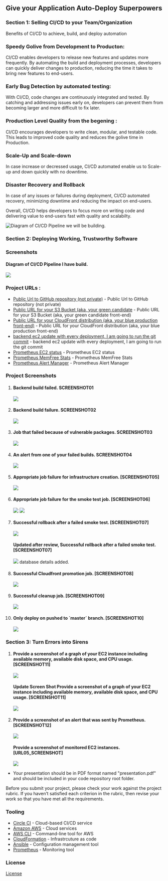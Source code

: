 
## Give your Application Auto-Deploy Superpowers

### Section 1: Selling CI/CD to your Team/Organization

Benefits of CI/CD to achieve, build, and deploy automation

### Speedy Golive from Development to Producton: 
CI/CD enables developers to release new features and updates more frequently. By automating the build and deployment processes, developers can quickly deliver changes to production, reducing the time it takes to bring new features to end-users.

### Early Bug Detection by automated testing: 
With CI/CD, code changes are continuously integrated and tested.
By catching and addressing issues early on, developers can prevent them from becoming larger and more difficult to fix later.

### Production Level Quality from the begening : 
CI/CD encourages developers to write clean, modular, and testable code.  
This leads to improved code quality and reduces the golive time in Production.

### Scale-Up and Scale-down
In case increase or decressed usage, CI/CD automated enable us to Scale-up and down quickly with no downtime.

### Disaster Recovery and Rollback
In case of any issues or failures during deployment, CI/CD automated recovery, minimizing downtime and reducing the impact on end-users.

Overall, CI/CD helps developers to focus more on writing code and delivering value to end-users fast with quality and scalabilty.

![Diagram of CI/CD Pipeline we will be building.](udapeople.png)





### Section 2: Deploying Working, Trustworthy Software
<h3 href="#Screenshots">Screenshots</h3>
<h4>Diagram of CI/CD Pipeline I have build. </h4>
<img src="./ScreenShots/pipeline.png">


### Project URLs :
- [Public Url to GitHub repository (not private)](https://github.com/rupesh291/udacity-cicd-project/) - Public Url to GitHub repository (not private)
- [ Public URL for your S3 Bucket (aka, your green candidate](http://udapeople-c7e1804.s3-website.us-east-1.amazonaws.com/#/employees) - Public URL for your S3 Bucket (aka, your green candidate front-end) 
- [Public URL for your CloudFront distribution (aka, your blue production front-end)](https://d2gaubmerxan3c.cloudfront.net/#/employees) - Public URL for your CloudFront distribution (aka, your blue production front-end)
- [backend ec2 update with every deployment, I am going to run the git commit](http://52.91.129.133:3030/api/status) - backend ec2 update with every deployment, I am going to run the git commit 
- [Prometheus EC2 status](http://ec2-184-72-158-251.compute-1.amazonaws.com:9090/targets) - Prometheus EC2 status
- [Prometheus MemFree Stats](http://ec2-184-72-158-251.compute-1.amazonaws.com:9090/graph?g0.range_input=1h&g0.moment_input=2023-11-29%2003%3A21%3A35&g0.expr=node_memory_MemFree_bytes&g0.tab=0) - Prometheus MemFree Stats
- [Prometheus Alert Manager](http://ec2-184-72-158-251.compute-1.amazonaws.com:9093/#/alerts) - Prometheus Alert Manager
  
<h3 href="#Screenshots">Project Screenshots</h3>
<ol>
<li>
  <h4>Backend build failed. SCREENSHOT01 </h4>
  <img src="./ScreenShots/Screenshot01_Bankend_build_failed.png">
</li>
 <li>
  <h4>Backend build failure. SCREENSHOT02 </h4>
  <img src="./ScreenShots/Screenshot02_Test_backend_failure.png">
</li>
 <li>
  <h4>Job that failed because of vulnerable packages. SCREENSHOT03 </h4>
  <img src="./ScreenShots/Screenshot03_Scan_backend_failure.png">
</li>
 <li>
  <h4>An alert from one of your failed builds. SCREENSHOT04 </h4>
  <img src="./ScreenShots/Screenshot04EmailAlert.png">
</li>
 <li>
  <h4>Appropriate job failure for infrastructure creation. [SCREENSHOT05] </h4>
  <img src="./ScreenShots/Screenshot05Ec2AMIfailure.png">
</li>
 <li>
  <h4>Appropriate job failure for the smoke test job. [SCREENSHOT06] </h4>
  <img src="./ScreenShots/Screenshot06Destoryinfraatfailure.png">
  <img src="./ScreenShots/Screenshot07Smoktestfailure.png">
</li>
 <li>
  <h4>Successful rollback after a failed smoke test. [SCREENSHOT07] </h4>
  <img src="./ScreenShots/Screenshot08Rollbackonfailure.png">
  <h4>Updated after review, Successful rollback after a failed smoke test. [SCREENSHOT07] </h4>
  <img src="./ScreenShots/Screenshot08Rollbackonfailure_afterfix.png">
  database details added.
</li>
 <li>
  <h4>Successful Cloudfront promotion job. [SCREENSHOT08] </h4>
  <img src="./ScreenShots/Screenshot09CloudFrontdistribution.png">
</li>
 <li>
  <h4>Successful cleanup job. [SCREENSHOT09] </h4>
  <img src="./ScreenShots/Screenshot10Cleanup.png">
</li>
 <li>
  <h4>Only deploy on pushed to `master` branch. [SCREENSHOT10] </h4>
  <img src="./ScreenShots/Screenshot11Masterbranch.png">
</li>
</ol> 

### Section 3: Turn Errors into Sirens
 <ol> 
 <li>
  <h4>Provide a screenshot of a graph of your EC2 instance including available memory, available disk space, and CPU usage. [SCREENSHOT11] </h4>
  <img src="./ScreenShots/Screenshot121MemFree.png">
  <h4>Update Screen Shot Provide a screenshot of a graph of your EC2 instance including available memory, available disk space, and CPU usage. [SCREENSHOT11] </h4>
  <img src="./ScreenShots/Screenshot12MemFree.png"> 
</li>
 <li>
  <h4>Provide a screenshot of an alert that was sent by Prometheus. [SCREENSHOT12] </h4>
  <img src="./ScreenShots/Screenshot13Alerts.png">
    <h4>Provide a screenshot of monitored EC2 instances.  [URL05_SCREENSHOT] </h4>
  <img src="./ScreenShots/Screenshot122TargetServers.png">
</li>
</ol>  

- Your presentation should be in PDF format named "presentation.pdf" and should be included in your code repository root folder. 

Before you submit your project, please check your work against the project rubric. If you haven’t satisfied each criterion in the rubric, then revise your work so that you have met all the requirements. 

### Tooling
- [Circle CI](www.circleci.com) - Cloud-based CI/CD service
- [Amazon AWS](https://aws.amazon.com/) - Cloud services
- [AWS CLI](https://aws.amazon.com/cli/) - Command-line tool for AWS
- [CloudFormation](https://aws.amazon.com/cloudformation/) - Infrastrcuture as code
- [Ansible](https://www.ansible.com/) - Configuration management tool
- [Prometheus](https://prometheus.io/) - Monitoring tool

### License

[License](LICENSE.md)
